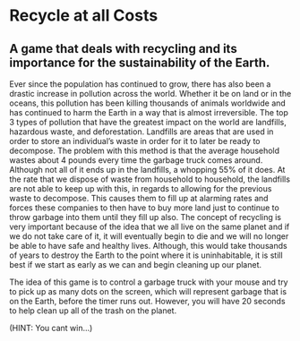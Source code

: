 # Recycle at all Costs
## A game that deals with recycling and its importance for the sustainability of the Earth.
Ever since the population has continued to grow, there has also been a drastic increase in pollution across the world. Whether it be on land or in the oceans, this pollution has been killing thousands of animals worldwide and has continued to harm the Earth in a way that is almost irreversible. The top 3 types of pollution that have the greatest impact on the world are landfills, hazardous waste, and deforestation. Landfills are areas that are used in order to store an individual’s waste in order for it to later be ready to decompose. The problem with this method is that the average household wastes about 4 pounds every time the garbage truck comes around. Although not all of it ends up in the landfills, a whopping 55% of it does. At the rate that we dispose of waste from household to household, the landfills are not able to keep up with this, in regards to allowing for the previous waste to decompose. This causes them to fill up at alarming rates and forces these companies to then have to buy more land just to continue to throw garbage into them until they fill up also. The concept of recycling is very important because of the idea that we all live on the same planet and if we do not take care of it, it will eventually begin to die and we will no longer be able to have safe and healthy lives. Although, this would take thousands of years to destroy the Earth to the point where it is uninhabitable, it is still best if we start as early as we can and begin cleaning up our planet.
	
 The idea of this game is to control a garbage truck with your mouse and try to pick up as many dots on the screen, which will represent garbage that is on the Earth, before the timer runs out. However, you will have 20 seconds to help clean up all of the trash on the planet. 
 
 (HINT: You cant win…)
